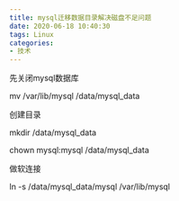 ```yaml
---
title: mysql迁移数据目录解决磁盘不足问题
date: 2020-06-18 10:40:30
tags: Linux
categories: 
- 技术
---
```


先关闭mysql数据库

mv /var/lib/mysql /data/mysql_data

<!--more-->

创建目录

mkdir /data/mysql_data

chown mysql:mysql /data/mysql_data

做软连接

ln -s /data/mysql_data/mysql /var/lib/mysql